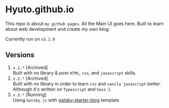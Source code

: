 # Hyuto.github.io

This repo is about `my github pages`. All the Main UI goes here.
Built to learn about web development and create my own blog.

Currently run on `v3.1.0`

## Versions

1. `v.1.*` [Archived]<br>
   Built with no library & poor `HTML`, `css`, and `javascript` skills.
2. `v.2.*` [Archived]<br>
   Built with no library in order to learn `css` and `vanila javascript` better. Although it's written on `Typescript` and `Sass` :).
3. `v.3.*` [Running]<br>
   Using `Gatsby.js` with [gatsby-starter-blog](https://github.com/gatsbyjs/gatsby-starter-blog) template
